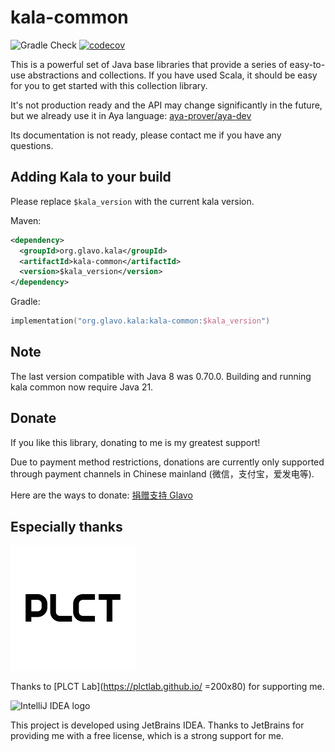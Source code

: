 # kala-common

![Gradle Check](https://github.com/Glavo/kala-common/workflows/Gradle%20Check/badge.svg?branch=main)
[![codecov](https://codecov.io/github/Glavo/kala-common/graph/badge.svg?token=IHM4ZK7K7A)](https://codecov.io/github/Glavo/kala-common)


This is a powerful set of Java base libraries that provide a series of easy-to-use abstractions and collections.
If you have used Scala, it should be easy for you to get started with this collection library.

It's not production ready and the API may change significantly in the future,
but we already use it in Aya language:
[aya-prover/aya-dev](https://github.com/aya-prover/aya-dev)

Its documentation is not ready, please contact me if you have any questions.

## Adding Kala to your build

Please replace `$kala_version` with the current kala version.

Maven:
```xml
<dependency>
  <groupId>org.glavo.kala</groupId>
  <artifactId>kala-common</artifactId>
  <version>$kala_version</version>
</dependency>
```

Gradle:
```kotlin
implementation("org.glavo.kala:kala-common:$kala_version")
```

## Note

The last version compatible with Java 8 was 0.70.0. Building and running kala common now require Java 21.

## Donate

If you like this library, donating to me is my greatest support!

Due to payment method restrictions, donations are currently only supported through payment channels in Chinese mainland (微信，支付宝，爱发电等).

Here are the ways to donate: [捐赠支持 Glavo](https://donate.glavo.site/)

## Especially thanks

<img alt="PLCT Logo" src="./PLCT.svg" width="200" height="200">

Thanks to [PLCT Lab](https://plctlab.github.io/ =200x80) for supporting me.

![IntelliJ IDEA logo](https://resources.jetbrains.com/storage/products/company/brand/logos/IntelliJ_IDEA.svg)


This project is developed using JetBrains IDEA.
Thanks to JetBrains for providing me with a free license, which is a strong support for me.
